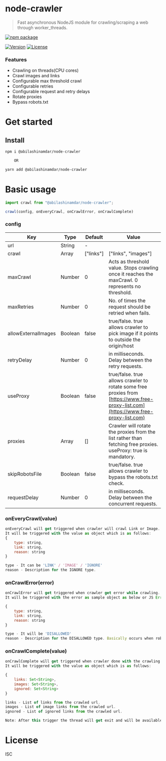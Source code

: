 # node-crawler

> Fast asynchronous NodeJS module for crawling/scraping a web through worker_threads.

[![npm package](https://nodei.co/npm/@abilashinamdar/node-crawler.png)](https://www.npmjs.com/package/@abilashinamdar/node-crawler)


[![Version][version-image]][download-url]
[![License][license-image]][download-url]

[version-image]: https://img.shields.io/npm/v/@abilashinamdar/node-crawler.svg
[license-image]: https://img.shields.io/npm/l/@abilashinamdar/node-crawler.svg
[download-url]: https://npmjs.com/package/@abilashinamdar/node-crawler

### Features
- Crawling on threads(CPU cores)
- Crawl images and links
- Configurable max threshold crawl
- Configurable retries
- Configurable request and retry delays
- Rotate proxies
- Bypass robots.txt

# Get started

## Install
```sh
npm i @abilashinamdar/node-crawler

    OR

yarn add @abilashinamdar/node-crawler
```


# Basic usage

```js
import crawl from "@abilashinamdar/node-crawler";

crawl(config, onEveryCrawl, onCrawlError, onCrawlComplete)
```


### config
Key | Type | Default | Value
--- | --- | --- | ---
url | String | - | 
crawl | Array<String> | ["links"] | ["links", "images"]
maxCrawl | Number | 0 | Acts as threshold value. Stops crawling once it reaches the maxCrawl. 0 represents no threshold.
maxRetries | Number | 0 | No. of times the request should be retried when fails.
allowExternalImages| Boolean | false | true/false. true allows crawler to pick image if it points to outside the origin/host
retryDelay| Number | 0 | in milliseconds. Delay between the retry requests.
useProxy| Boolean | false | true/false. true allows crawler to rotate some free proxies from [https://www.free-proxy-list.com](https://www.free-proxy-list.com)
proxies| Array<String> | [] | Crawler will rotate the proxies from the list rather than fetching free proxies. useProxy: true is mandatory.
skipRobotsFile| Boolean | false | true/false. true allows crawler to bypass the robots.txt check.
requestDelay| Number | 0 | in milliseconds. Delay between the concurrent requests.


### onEveryCrawl(value)
```js
onEveryCrawl will get triggered when crawler will crawl Link or Image.
It will be triggered with the value as object which is as follows:
{
    type: string,
    link: string,
    reason: string
}

type - It can be 'LINK' / 'IMAGE' / 'IGNORE'
reason - Description for the IGNORE type.
```


### onCrawlError(error)
```js
onCrawlError will get triggered when crawler get error while crawling.
It will be triggered with the error as sample object as below or JS Error object.

{
    type: string,
    link: string,
    reason: string
}

type - It will be 'DISALLOWED'
reason - Description for the DISALLOWED type. Basically occurs when robots.txt disallows the url.
```


### onCrawlComplete(value)
```js
onCrawlComplete will get triggered when crawler done with the crawling.
It will be triggered with the value as object which is as follows:

{
    links: Set<String>,
    images: Set<String>,
    ignored: Set<String>
}

links - List of links from the crawled url.
images - List of image links from the crawled url.
ignored - List of ignored links from the crawled url.

Note: After this trigger the thread will get exit and will be available for others.
```


# License
ISC
